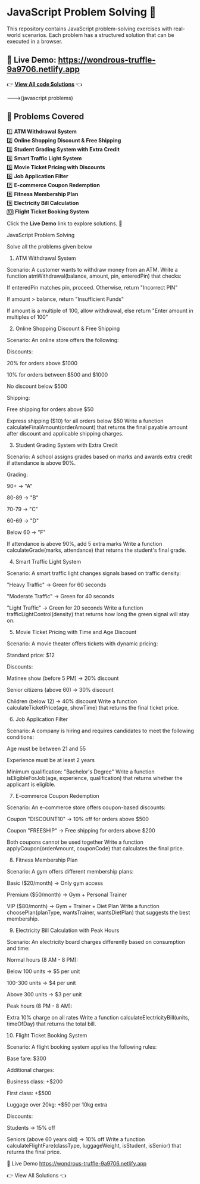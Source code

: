 # JavaScript Problem Solving 🚀

This repository contains JavaScript problem-solving exercises with real-world scenarios. Each problem has a structured solution that can be executed in a browser.

## 🔗 Live Demo:    https://wondrous-truffle-9a9706.netlify.app


👉 **[View All code Solutions](https://github.com/DharaniSriHamsa/full-stack-development.git)** 👈

--->(javascript problems)

## 📌 Problems Covered

1️⃣ **ATM Withdrawal System**  
2️⃣ **Online Shopping Discount & Free Shipping**  
3️⃣ **Student Grading System with Extra Credit**  
4️⃣ **Smart Traffic Light System**  
5️⃣ **Movie Ticket Pricing with Discounts**  
6️⃣ **Job Application Filter**  
7️⃣ **E-commerce Coupon Redemption**  
8️⃣ **Fitness Membership Plan**  
9️⃣ **Electricity Bill Calculation**  
🔟 **Flight Ticket Booking System**  

Click the **Live Demo** link to explore solutions. 🚀



JavaScript Problem Solving

Solve all the problems given below

1. ATM Withdrawal System

Scenario:
A customer wants to withdraw money from an ATM. Write a function atmWithdrawal(balance, amount, pin, enteredPin) that checks:

If enteredPin matches pin, proceed. Otherwise, return "Incorrect PIN"

If amount > balance, return "Insufficient Funds"

If amount is a multiple of 100, allow withdrawal, else return "Enter amount in multiples of 100"

2. Online Shopping Discount & Free Shipping

Scenario:
An online store offers the following:

Discounts:

20% for orders above $1000

10% for orders between $500 and $1000

No discount below $500

Shipping:

Free shipping for orders above $50

Express shipping ($10) for all orders below $50
Write a function calculateFinalAmount(orderAmount) that returns the final payable amount after discount and applicable shipping charges.

3. Student Grading System with Extra Credit

Scenario:
A school assigns grades based on marks and awards extra credit if attendance is above 90%.

Grading:

90+ → "A"

80-89 → "B"

70-79 → "C"

60-69 → "D"

Below 60 → "F"

If attendance is above 90%, add 5 extra marks
Write a function calculateGrade(marks, attendance) that returns the student's final grade.

4. Smart Traffic Light System

Scenario:
A smart traffic light changes signals based on traffic density:

"Heavy Traffic" → Green for 60 seconds

"Moderate Traffic" → Green for 40 seconds

"Light Traffic" → Green for 20 seconds
Write a function trafficLightControl(density) that returns how long the green signal will stay on.

5. Movie Ticket Pricing with Time and Age Discount

Scenario:
A movie theater offers tickets with dynamic pricing:

Standard price: $12

Discounts:

Matinee show (before 5 PM) → 20% discount

Senior citizens (above 60) → 30% discount

Children (below 12) → 40% discount
Write a function calculateTicketPrice(age, showTime) that returns the final ticket price.

6. Job Application Filter

Scenario:
A company is hiring and requires candidates to meet the following conditions:

Age must be between 21 and 55

Experience must be at least 2 years

Minimum qualification: "Bachelor's Degree"
Write a function isEligibleForJob(age, experience, qualification) that returns whether the applicant is eligible.

7. E-commerce Coupon Redemption

Scenario:
An e-commerce store offers coupon-based discounts:

Coupon "DISCOUNT10" → 10% off for orders above $500

Coupon "FREESHIP" → Free shipping for orders above $200

Both coupons cannot be used together
Write a function applyCoupon(orderAmount, couponCode) that calculates the final price.

8. Fitness Membership Plan

Scenario:
A gym offers different membership plans:

Basic ($20/month) → Only gym access

Premium ($50/month) → Gym + Personal Trainer

VIP ($80/month) → Gym + Trainer + Diet Plan
Write a function choosePlan(planType, wantsTrainer, wantsDietPlan) that suggests the best membership.

9. Electricity Bill Calculation with Peak Hours

Scenario:
An electricity board charges differently based on consumption and time:

Normal hours (8 AM - 8 PM):

Below 100 units → $5 per unit

100-300 units → $4 per unit

Above 300 units → $3 per unit

Peak hours (8 PM - 8 AM):

Extra 10% charge on all rates
Write a function calculateElectricityBill(units, timeOfDay) that returns the total bill.

10. Flight Ticket Booking System

Scenario:
A flight booking system applies the following rules:

Base fare: $300

Additional charges:

Business class: +$200

First class: +$500

Luggage over 20kg: +$50 per 10kg extra

Discounts:

Students → 15% off

Seniors (above 60 years old) → 10% off
Write a function calculateFlightFare(classType, luggageWeight, isStudent, isSenior) that returns the final price.

🔗 Live Demo
https://wondrous-truffle-9a9706.netlify.app

👉 View All Solutions 👈



